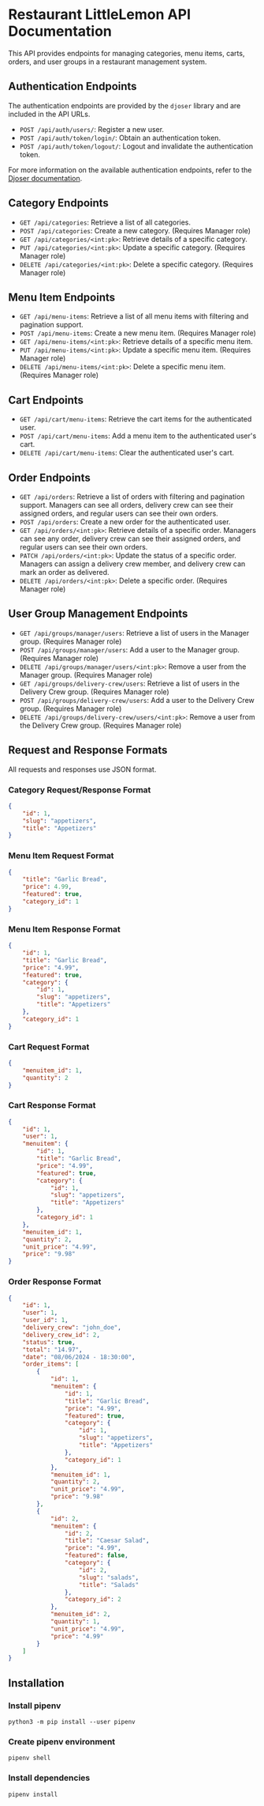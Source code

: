 # Restaurant LittleLemon API Documentation

This API provides endpoints for managing categories, menu items, carts, orders, and user groups in a restaurant management system.

## Authentication Endpoints

The authentication endpoints are provided by the `djoser` library and are included in the API URLs.

- `POST /api/auth/users/`: Register a new user.
- `POST /api/auth/token/login/`: Obtain an authentication token.
- `POST /api/auth/token/logout/`: Logout and invalidate the authentication token.

For more information on the available authentication endpoints, refer to the [Djoser documentation](https://djoser.readthedocs.io/en/latest/getting_started.html).

## Category Endpoints

- `GET /api/categories`: Retrieve a list of all categories.
- `POST /api/categories`: Create a new category. (Requires Manager role)
- `GET /api/categories/<int:pk>`: Retrieve details of a specific category.
- `PUT /api/categories/<int:pk>`: Update a specific category. (Requires Manager role)
- `DELETE /api/categories/<int:pk>`: Delete a specific category. (Requires Manager role)

## Menu Item Endpoints

- `GET /api/menu-items`: Retrieve a list of all menu items with filtering and pagination support.
- `POST /api/menu-items`: Create a new menu item. (Requires Manager role)
- `GET /api/menu-items/<int:pk>`: Retrieve details of a specific menu item.
- `PUT /api/menu-items/<int:pk>`: Update a specific menu item. (Requires Manager role)
- `DELETE /api/menu-items/<int:pk>`: Delete a specific menu item. (Requires Manager role)

## Cart Endpoints

- `GET /api/cart/menu-items`: Retrieve the cart items for the authenticated user.
- `POST /api/cart/menu-items`: Add a menu item to the authenticated user's cart.
- `DELETE /api/cart/menu-items`: Clear the authenticated user's cart.

## Order Endpoints

- `GET /api/orders`: Retrieve a list of orders with filtering and pagination support. Managers can see all orders, delivery crew can see their assigned orders, and regular users can see their own orders.
- `POST /api/orders`: Create a new order for the authenticated user.
- `GET /api/orders/<int:pk>`: Retrieve details of a specific order. Managers can see any order, delivery crew can see their assigned orders, and regular users can see their own orders.
- `PATCH /api/orders/<int:pk>`: Update the status of a specific order. Managers can assign a delivery crew member, and delivery crew can mark an order as delivered.
- `DELETE /api/orders/<int:pk>`: Delete a specific order. (Requires Manager role)

## User Group Management Endpoints

- `GET /api/groups/manager/users`: Retrieve a list of users in the Manager group. (Requires Manager role)
- `POST /api/groups/manager/users`: Add a user to the Manager group. (Requires Manager role)
- `DELETE /api/groups/manager/users/<int:pk>`: Remove a user from the Manager group. (Requires Manager role)
- `GET /api/groups/delivery-crew/users`: Retrieve a list of users in the Delivery Crew group. (Requires Manager role)
- `POST /api/groups/delivery-crew/users`: Add a user to the Delivery Crew group. (Requires Manager role)
- `DELETE /api/groups/delivery-crew/users/<int:pk>`: Remove a user from the Delivery Crew group. (Requires Manager role)

## Request and Response Formats

All requests and responses use JSON format.

### Category Request/Response Format

```json
{
    "id": 1,
    "slug": "appetizers",
    "title": "Appetizers"
}
```

### Menu Item Request Format

```json
{
    "title": "Garlic Bread",
    "price": 4.99,
    "featured": true,
    "category_id": 1
}
```

### Menu Item Response Format

```json
{
    "id": 1,
    "title": "Garlic Bread",
    "price": "4.99",
    "featured": true,
    "category": {
        "id": 1,
        "slug": "appetizers",
        "title": "Appetizers"
    },
    "category_id": 1
}
```

### Cart Request Format

```json
{
    "menuitem_id": 1,
    "quantity": 2
}
```

### Cart Response Format

```json
{
    "id": 1,
    "user": 1,
    "menuitem": {
        "id": 1,
        "title": "Garlic Bread",
        "price": "4.99",
        "featured": true,
        "category": {
            "id": 1,
            "slug": "appetizers",
            "title": "Appetizers"
        },
        "category_id": 1
    },
    "menuitem_id": 1,
    "quantity": 2,
    "unit_price": "4.99",
    "price": "9.98"
}
```

### Order Response Format

```json
{
    "id": 1,
    "user": 1,
    "user_id": 1,
    "delivery_crew": "john_doe",
    "delivery_crew_id": 2,
    "status": true,
    "total": "14.97",
    "date": "08/06/2024 - 18:30:00",
    "order_items": [
        {
            "id": 1,
            "menuitem": {
                "id": 1,
                "title": "Garlic Bread",
                "price": "4.99",
                "featured": true,
                "category": {
                    "id": 1,
                    "slug": "appetizers",
                    "title": "Appetizers"
                },
                "category_id": 1
            },
            "menuitem_id": 1,
            "quantity": 2,
            "unit_price": "4.99",
            "price": "9.98"
        },
        {
            "id": 2,
            "menuitem": {
                "id": 2,
                "title": "Caesar Salad",
                "price": "4.99",
                "featured": false,
                "category": {
                    "id": 2,
                    "slug": "salads",
                    "title": "Salads"
                },
                "category_id": 2
            },
            "menuitem_id": 2,
            "quantity": 1,
            "unit_price": "4.99",
            "price": "4.99"
        }
    ]
}
```


## Installation
### Install pipenv
```
python3 -m pip install --user pipenv
```
### Create pipenv environment
```
pipenv shell
```
### Install dependencies
```
pipenv install
```
